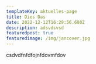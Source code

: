 ```yaml
---
templateKey: aktuelles-page
title: Dies Das
date: 2022-12-12T16:29:56.680Z
description: adsvdsvsd
featuredpost: true
featuredimage: /img/jancover.jpg
---
```

csdvdfnfdfojnfdovmfdov